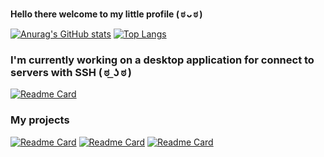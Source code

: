 <b background="black">Hello there welcome to my little profile ( ಠ ᴗ ಠ )</b>

[![Anurag's GitHub stats](https://github-readme-stats.vercel.app/api?username=srsalchicha&theme=aura&show_icons=true)](https://github.com/SrSalchicha) [![Top Langs](https://github-readme-stats.vercel.app/api/top-langs/?username=srsalchicha&theme=aura)](https://github.com/SrSalchicha)

### I'm currently working on a desktop application for connect to servers with SSH ( ಠ  ͟ʖ ಠ )
[![Readme Card](https://github-readme-stats.vercel.app/api/pin/?username=Mane-jaker&show_owner=Mane-jaker&repo=Ribbon-server&theme=great-gatsby)](https://github.com/Mane-jaker/Ribbon-Server)

### My projects
[![Readme Card](https://github-readme-stats.vercel.app/api/pin/?username=srsalchicha&repo=Event-Automation-SRC&theme=great-gatsby)](https://github.com/SrSalchicha/Event-Automation-SRC)
[![Readme Card](https://github-readme-stats.vercel.app/api/pin/?username=srsalchicha&repo=Cat-blake-download&theme=great-gatsby)](https://github.com/SrSalchicha/Cat-blake-download)
[![Readme Card](https://github-readme-stats.vercel.app/api/pin/?username=srsalchicha&repo=Cat-Blake-Windows-assistant&theme=great-gatsby)](https://github.com/SrSalchicha/Cat-Blake-Windows-assistant)


<!--
**SrSalchicha/SrSalchicha** is a ✨ _special_ ✨ repository because its `README.md` (this file) appears on your GitHub profile.

Here are some ideas to get you started:

- 🔭 I’m currently working on ...
- 🌱 I’m currently learning ...
- 👯 I’m looking to collaborate on ...
- 🤔 I’m looking for help with ...
- 💬 Ask me about ...
- 📫 How to reach me: ...
- 😄 Pronouns: ...
- ⚡ Fun fact: ...
-->
